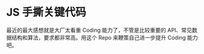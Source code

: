 # JS 手撕关键代码

最近的最大感想就是大厂太看重 Coding 能力了，不管是比较重要的 API、常见数据结构和算法，要求都非常高。用这个 Repo 来鞭策自己进一步提升 Coding 能力吧。

